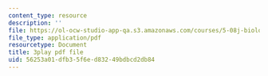 ```yaml
---
content_type: resource
description: ''
file: https://ol-ocw-studio-app-qa.s3.amazonaws.com/courses/5-08j-biological-chemistry-ii-spring-2016/56253a01dfb35f6ed83249bdbcd2db84_CCbvqDuPr_I.pdf
file_type: application/pdf
resourcetype: Document
title: 3play pdf file
uid: 56253a01-dfb3-5f6e-d832-49bdbcd2db84
---
```

